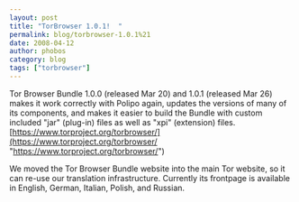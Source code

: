 ```yaml
---
layout: post
title: "TorBrowser 1.0.1!  "
permalink: blog/torbrowser-1.0.1%21
date: 2008-04-12
author: phobos
category: blog
tags: ["torbrowser"]
---
```


Tor Browser Bundle 1.0.0 (released Mar 20) and 1.0.1 (released Mar 26) makes it work correctly with Polipo again, updates the versions of many of its components, and makes it easier to build the Bundle with custom included "jar" (plug-in) files as well as "xpi" (extension) files.
 [https://www.torproject.org/torbrowser/](https://www.torproject.org/torbrowser/ "https://www.torproject.org/torbrowser/")

We moved the Tor Browser Bundle website into the main Tor website, so it can re-use our translation infrastructure. Currently its frontpage is available in English, German, Italian, Polish, and Russian.

